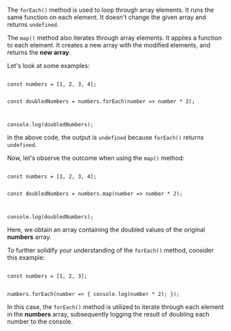 The `forEach()` method is used to loop through array elements.
It runs the same function on each element.
It doesn't change the given array and returns `undefined`.

The `map()` method also iterates through array elements.
It applies a function to each element.
It creates a new array with the modified elements,
and returns the **new array**.

Let's look at some examples:

<codeblock language="javascript" type="lesson">
<code>
const numbers = [1, 2, 3, 4];

const doubledNumbers = numbers.forEach(number => number * 2);

console.log(doubledNumbers);
</code>
</codeblock>

In the above code, the output is `undefined` because `forEach()` returns `undefined`.

Now, let's observe the outcome when using the `map()` method:

<codeblock language="javascript" type="lesson">
<code>
const numbers = [1, 2, 3, 4];

const doubledNumbers = numbers.map(number => number * 2);

console.log(doubledNumbers);
</code>
</codeblock>

Here, we obtain an array containing the doubled
values of the original **numbers** array.

To further solidify your understanding of the
`forEach()` method, consider this example:

<codeblock language="javascript" type="lesson">
<code>
const numbers = [1, 2, 3];

numbers.forEach(number => {
  console.log(number * 2);
});
</code>
</codeblock>

In this case, the `forEach()` method is utilized
to iterate through each element in the **numbers** array,
subsequently logging the result of doubling
each number to the console.
